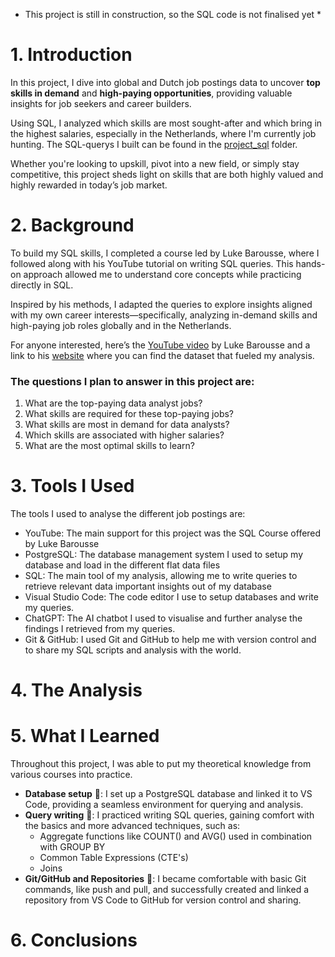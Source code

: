* This project is still in construction, so the SQL code is not finalised yet *
# 1. Introduction
In this project, I dive into global and Dutch job postings data to uncover **top skills in demand** and **high-paying opportunities**, providing valuable insights for job seekers and career builders. 

Using SQL, I analyzed which skills are most sought-after and which bring in the highest salaries, especially in the Netherlands, where I'm currently job hunting. The SQL-querys I built can be found in the [project_sql](/project_sql/) folder.

Whether you're looking to upskill, pivot into a new field, or simply stay competitive, this project sheds light on skills that are both highly valued and highly rewarded in today’s job market.
# 2. Background
To build my SQL skills, I completed a course led by Luke Barousse, where I followed along with his YouTube tutorial on writing SQL queries. This hands-on approach allowed me to understand core concepts while practicing directly in SQL. 

Inspired by his methods, I adapted the queries to explore insights aligned with my own career interests—specifically, analyzing in-demand skills and high-paying job roles globally and in the Netherlands. 

For anyone interested, here’s the [YouTube video](https://www.youtube.com/watch?v=7mz73uXD9DA) by Luke Barousse and a link to his [website](https://www.lukebarousse.com) where you can find the dataset that fueled my analysis.

### The questions I plan to answer in this project are:
1. What are the top-paying data analyst jobs?
2. What skills are required for these top-paying jobs?
3. What skills are most in demand for data analysts?
4. Which skills are associated with higher salaries?
5. What are the most optimal skills to learn?
# 3. Tools I Used
The tools I used to analyse the different job postings are:
- YouTube: The main support for this project was the SQL Course offered by Luke Barousse
- PostgreSQL: The database management system I used to setup my database and load in the different flat data files
- SQL: The main tool of my analysis, allowing me to write queries to retrieve relevant data important insights out of my database
- Visual Studio Code: The code editor I use to setup databases and write my queries.
- ChatGPT: The AI chatbot I used to visualise and further analyse the findings I retrieved from my queries.
- Git & GitHub: I used Git and GitHub to help me with version control and to share my SQL scripts and analysis with the world.






# 4. The Analysis







# 5. What I Learned
Throughout this project, I was able to put my theoretical knowledge from various courses into practice.
- **Database setup** 💾: I set up a PostgreSQL database and   linked it to VS Code, providing a seamless environment for querying and analysis.
- **Query writing** 🧩: I practiced writing SQL queries, gaining comfort with the basics and more advanced techniques, such as:
    - Aggregate functions like COUNT() and AVG() used in combination with GROUP BY
    - Common Table Expressions (CTE's)
    - Joins
- **Git/GitHub and Repositories** 🔗: I became comfortable with basic Git commands, like push and pull, and successfully created and linked a repository from VS Code to GitHub for version control and sharing.
# 6. Conclusions

